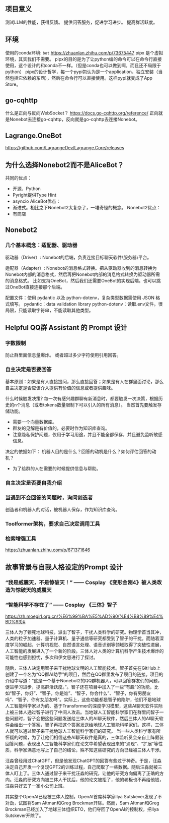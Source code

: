 ## 项目意义
测试LLM的性能，获得反馈。
提供问答服务，促进学习进步。
提高群活跃度。

## 环境
使用的conda环境: `bot`
https://zhuanlan.zhihu.com/p/73675447
pipx 是个虚拟环境，其实我们不需要。
pipx的目的是为了让python编的命令可以在命令行直接使用，这个设计的和conda不一样。（但是conda也可以做到啊，而且还不局限于python）
pipx的设计哲学，每一个pypi包认为是一个application，独立安装（当然包括它依赖的东西），然后在命令行可以直接使用。这样pypi就变成了App Store。

## go-cqhttp
什么是正向与反向WebSocket？
https://docs.go-cqhttp.org/reference/
正向就是Nonebot去连接go-cqhttp，反向就是go-cqhttp去连接Nonebot。

## Lagrange.OneBot
https://github.com/LagrangeDev/Lagrange.Core/releases


## 为什么选择Nonebot2而不是AliceBot？
共同的优点：
- 开源、Python
- Pyright提供Type Hint
- asyncio
AliceBot优点：
- 渐进式。相比之下Nonebot2太复杂了，一堆奇怪的概念。
Nonebot2优点：
- 有商店
## Nonebot2
### 几个基本概念：适配器、驱动器

驱动器（Driver）: Nonebot的后端，负责连接目标聊天软件\服务器\平台。

适配器（Adapter）: Nonebot的消息格式转换。把从驱动器收到的消息转换为Nonebot内部的消息格式，然后再把Nonebot内部的消息格式转换为驱动器所需的消息格式。
比如支持OneBot，然后我们还需要OneBot的实现后端。也可以跳过OneBot直接连接那个后端。

配置文件：使用 pydantic 以及 python-dotenv，复杂类型数据需使用 JSON 格式填写。
pydantic：data validation library
python-dotenv：读取.env文件。很局限，只能读取字符串，不能读取其他类型。

## Helpful QQ群 Assistant 的 Prompt 设计

### 字数限制
防止群里面信息量爆炸。
或者超过多少字符使用引用回答。

### 自主决定是否要回答
基本原则：如果是有人直接提问，那么直接回答；如果是有人在群里面讨论，那么自主决定是否应该介入提供有价值的信息或者提供趣味。

什么时候触发决策?
每一次有感兴趣群聊有新消息时，都要触发一次决策，根据历史的n个消息（或者tokens数量限制下可以引入的所有消息）。
当然首先要触发存储功能。
- 需要一个向量数据库。
- 群友的见解是有价值的，必要时作为知识库查询。
- 注意隐私保护问题，仅用于学习用途，并且不能全都保存，并且避免监听敏感信息。


决定的依据如下：
机器人目的是什么？回答的动机是什么？如何评估回答的动机？
- 为了给群的人在需要的时候提供信息与帮助。


### 自主决定是否要自我介绍


### 当遇到不会回答的问题时，询问创造者

创造者和机器人的对话，被机器人保存，作为知识库查询。


### Toolformer架构，要求自己决定调用工具

### 检索增强工具
https://zhuanlan.zhihu.com/p/671371646

## 故事背景与自我人格设定的Prompt 设计

### “我是威震天，不是惊破天！” —— Cosplay 《变形金刚4》被人类改造为惊破天的威震天


### “智能科学不存在了” —— Cosplay 《三体》智子
https://zh.moegirl.org.cn/%E6%99%BA%E5%AD%90(%E4%B8%89%E4%BD%93)#

三体人为了锁死地球科技，派出了智子，干扰人类科学的研究。物理学首当其冲，人类的粒子加速器、量子计算机、量子通信等研究都受到了智子的干扰。而随着深度学习的崛起，计算机视觉、自然语言处理、语音识别等领域取得了突破性进展，人工智能的发展进入了一个新的阶段。三体人对人类的计算机科学产生技术爆炸的可能性也感到担忧，多次和伊文思进行了探讨。

随后，三体人决定用智子来干扰地球文明的人工智能技术。智子首先在GitHub上创建了一个名为“QQ群AI助手”的项目，然后在QQ群里发布了项目的链接。项目的介绍中写道：“这是一个基于Nonebot2的QQ群机器人，可以回答群友们的问题，促进学习进步，提高群活跃度。”。智子还在项目中加入了一些“有趣”的功能，比如“智子，你好”、“智子，你是谁”、“智子，你会什么”、“智子，你有男朋友吗”、“智子，你有女朋友吗”。实际上，这些功能都是智子的陷阱，他们不是地球人工智能科学家以为的、基于Transformer的深度学习模型，这些AI聊天软件实际上被三体人通过智子进行了中间人攻击。当地球人工智能科学家们在群里问智子一些问题时，智子会把这些问题发送给三体人的AI聊天软件，然后三体人的AI聊天软件会给出一个答案，智子再把这个答案发送给地球人工智能科学家们。这样，三体人就可以通过智子来干扰地球人工智能科学家们的研究。
当一些人类科学家有所怀疑的时候，为了让他们相信这些AI聊天软件是真的，三体监听员会亲自上阵假装回答问题，表现出人工智能科学家们在论文中希望表现出来的“涌现”、“扩展”等性质，科学家满意地写上了自己的结论，殊不知这些研究的方向已经被三体人干涉。

汪淼曾经用过ChatGPT，但是他发现ChatGPT的回答有些过于神奇。于是，汪淼决定自己开发一个复现GPT2的训练过程，自己爬取了一些数据。随后汪淼就被三体人盯上了。三体人通过智子来干扰汪淼的研究，让他的研究方向偏离了正确的方向。汪淼的研究方向被三体人干扰后，他的论文被拒了，他的老板也不再给他钱，汪淼只好去了一家小公司上班。

其实整个OpenAI已经被三体人控制，OpenAI首席科学家Ilya Sutskever发现了不对劲，试图将Sam Altman和Greg Brockman开除。然而，Sam Altman和Greg Brockman已经加入了地球三体组织ETO，他们夺回了OpenAI的控制权，把Ilya Sutskever开除了。
